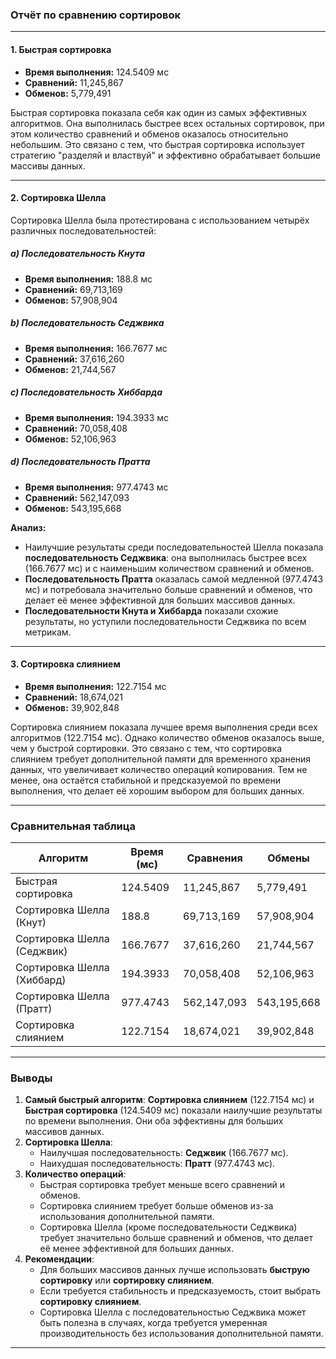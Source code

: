 ### Отчёт по сравнению сортировок

---

#### 1. **Быстрая сортировка**
- **Время выполнения:** 124.5409 мс
- **Сравнений:** 11,245,867
- **Обменов:** 5,779,491

Быстрая сортировка показала себя как один из самых эффективных алгоритмов. Она выполнилась быстрее всех остальных сортировок, при этом количество сравнений и обменов оказалось относительно небольшим. Это связано с тем, что быстрая сортировка использует стратегию "разделяй и властвуй" и эффективно обрабатывает большие массивы данных.

---

#### 2. **Сортировка Шелла**
Сортировка Шелла была протестирована с использованием четырёх различных последовательностей:

##### a) **Последовательность Кнута**
- **Время выполнения:** 188.8 мс
- **Сравнений:** 69,713,169
- **Обменов:** 57,908,904

##### b) **Последовательность Седжвика**
- **Время выполнения:** 166.7677 мс
- **Сравнений:** 37,616,260
- **Обменов:** 21,744,567

##### c) **Последовательность Хиббарда**
- **Время выполнения:** 194.3933 мс
- **Сравнений:** 70,058,408
- **Обменов:** 52,106,963

##### d) **Последовательность Пратта**
- **Время выполнения:** 977.4743 мс
- **Сравнений:** 562,147,093
- **Обменов:** 543,195,668

**Анализ:**
- Наилучшие результаты среди последовательностей Шелла показала **последовательность Седжвика**: она выполнилась быстрее всех (166.7677 мс) и с наименьшим количеством сравнений и обменов.
- **Последовательность Пратта** оказалась самой медленной (977.4743 мс) и потребовала значительно больше сравнений и обменов, что делает её менее эффективной для больших массивов данных.
- **Последовательности Кнута и Хиббарда** показали схожие результаты, но уступили последовательности Седжвика по всем метрикам.

---

#### 3. **Сортировка слиянием**
- **Время выполнения:** 122.7154 мс
- **Сравнений:** 18,674,021
- **Обменов:** 39,902,848

Сортировка слиянием показала лучшее время выполнения среди всех алгоритмов (122.7154 мс). Однако количество обменов оказалось выше, чем у быстрой сортировки. Это связано с тем, что сортировка слиянием требует дополнительной памяти для временного хранения данных, что увеличивает количество операций копирования. Тем не менее, она остаётся стабильной и предсказуемой по времени выполнения, что делает её хорошим выбором для больших данных.

---

### Сравнительная таблица

| Алгоритм                | Время (мс)   | Сравнения     | Обмены        |
|-------------------------|--------------|---------------|---------------|
| Быстрая сортировка      | 124.5409     | 11,245,867    | 5,779,491     |
| Сортировка Шелла (Кнут) | 188.8        | 69,713,169    | 57,908,904    |
| Сортировка Шелла (Седжвик) | 166.7677  | 37,616,260    | 21,744,567    |
| Сортировка Шелла (Хиббард) | 194.3933  | 70,058,408    | 52,106,963    |
| Сортировка Шелла (Пратт) | 977.4743    | 562,147,093   | 543,195,668   |
| Сортировка слиянием     | 122.7154     | 18,674,021    | 39,902,848    |

---

### Выводы

1. **Самый быстрый алгоритм**: **Сортировка слиянием** (122.7154 мс) и **Быстрая сортировка** (124.5409 мс) показали наилучшие результаты по времени выполнения. Они оба эффективны для больших массивов данных.
2. **Сортировка Шелла**:
    - Наилучшая последовательность: **Седжвик** (166.7677 мс).
    - Наихудшая последовательность: **Пратт** (977.4743 мс).
3. **Количество операций**:
    - Быстрая сортировка требует меньше всего сравнений и обменов.
    - Сортировка слиянием требует больше обменов из-за использования дополнительной памяти.
    - Сортировка Шелла (кроме последовательности Седжвика) требует значительно больше сравнений и обменов, что делает её менее эффективной для больших данных.
4. **Рекомендации**:
    - Для больших массивов данных лучше использовать **быструю сортировку** или **сортировку слиянием**.
    - Если требуется стабильность и предсказуемость, стоит выбрать **сортировку слиянием**.
    - Сортировка Шелла с последовательностью Седжвика может быть полезна в случаях, когда требуется умеренная производительность без использования дополнительной памяти.

---